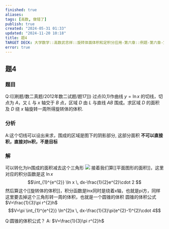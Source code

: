 ```yaml
---
finished: true
aliases: 
tags: [高数, 做错了]
publish: true
created: "2024-05-31 01:33"
updated: "2024-11-20 10:18"
title: 题4
TARGET DECK: 大学数学::高数武忠祥::旋转体面体积和定积分应用-第六章::例题-第六章-定积分的应用::题4
error: true
---
```

## 题4
### 题目
Q:([[刷题/数二真题/2012年数二试题/题17]]) 过点(0,1)作曲线 $y=\ln x$ 的切线，切点为 $A$，又 $L$ 与 $x$ 轴交于 $B$ 点，区域 $D$ 由 $L$ 与直线 $AB$ 围成。求区域 $D$ 的面积及 $D$ 绕 $x$ 轴旋转一周所得旋转体的体积. 
### 分析
A:这个切线可以设出来求，围成的区域是图下的阴影部分, 这部分面积
**不可以直接积，直接对ln积，不是目标**
### 解
可以转化为ln围成的面积减去这个三角形
![](https://img.hwenyi.live/202403201317764.webp)
接着我们算[[平面图形的面积]]，这里对应的积分函数是这 $\ln x$
$$\int_{1}^{e^{2}} \ln x \, dx-\frac{1}{2}e^{2}\cdot 2 $$
然后算这个[[旋转体的体积]]，积分函数是lnx同时是绕着x轴，也就是pi方，同样这里要去掉这个三角形转一周的体积，也就是一个圆锥的体积
圆锥的体积公式 $V=\frac{1}{3}\pi r^{2}h$
$$V=\pi \int_{1}^{e^{2}} \ln^{2}x \, dx-\frac{1}{3}\pi(e^{2}-1)^{2}\cdot 4$$
<!--ID: 1726998012083-->

Q:圆锥的体积公式？
A: $V=\frac{1}{3}\pi r^{2}h$
<!--ID: 1729699323006-->

